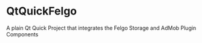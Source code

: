 # QtQuickFelgo
A plain Qt Quick Project that integrates the Felgo Storage and AdMob Plugin Components
